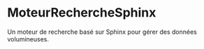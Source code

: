 # MoteurRechercheSphinx
Un moteur de recherche basé sur Sphinx pour gérer des données volumineuses.
